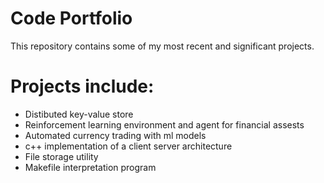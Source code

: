 # Code Portfolio

This repository contains some of my most recent and significant projects.  

# Projects include:
- Distibuted key-value store  
- Reinforcement learning environment and agent for financial assests  
- Automated currency trading with ml models  
- c++ implementation of a client server architecture    
- File storage utility  
- Makefile interpretation program  
